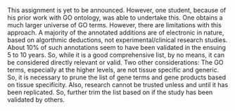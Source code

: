 This assignment is yet to be announced. However, one student, because of his prior work with GO ontology, was able to undertake this. One obtains a much larger universe of GO terms. However, there are limitations with this approach. A majority of the annotated additions are of electronic in nature, based on algorthmic deductions, not experimental/clinical research studies. About 10% of such annotations seem to have been validated in the ensuing 5 to 10 years. So, while it is a good comprehensive list, by no means, it can be considered directly relevant or valid. Two other considerations: The GO terms, especially at the higher levels, are not tissue specific and generic. So, it is necessary to prune the list of gene terms and gene products based on tissue specificity. Also, research cannot be trusted unless and until it has been replicated. So, further trim the list based on if the study has been validated by others. 

